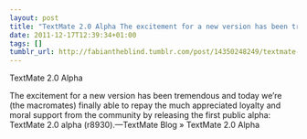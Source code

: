```yaml
---
layout: post
title: "TextMate 2.0 Alpha The excitement for a new version has been tremendous and today we’re (the macromates) finally able to repay the much appreciated loyalty and moral support from the community by releasing the first public alpha: TextMate 2.0 alpha (r8930)."
date: 2011-12-17T12:39:34+01:00
tags: []
tumblr_url: http://fabiantheblind.tumblr.com/post/14350248249/textmate-2-0-alpha-the-excitement-for-a-new
---
```

TextMate 2.0 Alpha

The excitement for a new version has been tremendous and today we’re (the macromates) finally able to repay the much appreciated loyalty and moral support from the community by releasing the first public alpha: TextMate 2.0 alpha (r8930).—TextMate Blog » TextMate 2.0 Alpha
